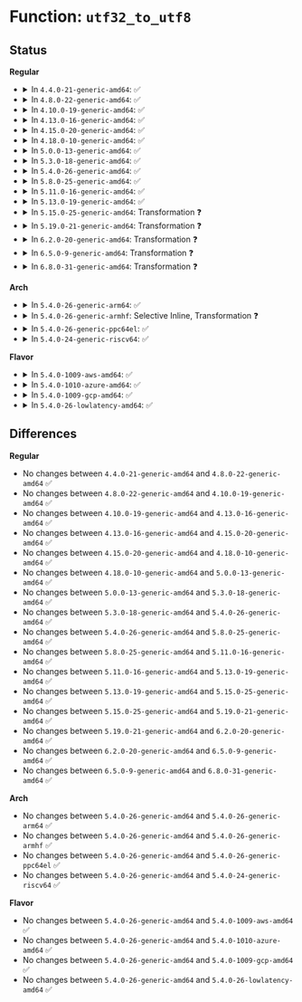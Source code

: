 # Function: <code>utf32_to_utf8</code>

## Status
<b>Regular</b>
<ul>
<li>
<details>
<summary>In <code>4.4.0-21-generic-amd64</code>: ✅</summary>

```c
int utf32_to_utf8(unicode_t u, u8 * s, int maxout)
```

```json
{
  "name": "utf32_to_utf8",
  "collision_type": "Unique Global",
  "inline_type": "No",
  "funcs": [
    {
      "addr": 18446744071582044144,
      "name": "utf32_to_utf8",
      "external": true,
      "loc": "fs/nls/nls_base.c:86",
      "file": "fs/nls/nls_base.c",
      "inline": "seen, unknown",
      "caller_inline": [],
      "caller_func": [
        "fs/nls/nls_base.c:utf16s_to_utf8s"
      ]
    }
  ],
  "symbols": [
    {
      "addr": 18446744071582044144,
      "name": "utf32_to_utf8",
      "section": ".text",
      "bind": "STB_GLOBAL",
      "size": 169
    }
  ]
}
```
</details>
</li>
<li>
<details>
<summary>In <code>4.8.0-22-generic-amd64</code>: ✅</summary>

```c
int utf32_to_utf8(unicode_t u, u8 * s, int maxout)
```

```json
{
  "name": "utf32_to_utf8",
  "collision_type": "Unique Global",
  "inline_type": "No",
  "funcs": [
    {
      "addr": 18446744071582257872,
      "name": "utf32_to_utf8",
      "external": true,
      "loc": "fs/nls/nls_base.c:86",
      "file": "fs/nls/nls_base.c",
      "inline": "seen, unknown",
      "caller_inline": [],
      "caller_func": [
        "fs/nls/nls_base.c:utf16s_to_utf8s"
      ]
    }
  ],
  "symbols": [
    {
      "addr": 18446744071582257872,
      "name": "utf32_to_utf8",
      "section": ".text",
      "bind": "STB_GLOBAL",
      "size": 163
    }
  ]
}
```
</details>
</li>
<li>
<details>
<summary>In <code>4.10.0-19-generic-amd64</code>: ✅</summary>

```c
int utf32_to_utf8(unicode_t u, u8 * s, int maxout)
```

```json
{
  "name": "utf32_to_utf8",
  "collision_type": "Unique Global",
  "inline_type": "No",
  "funcs": [
    {
      "addr": 18446744071582347552,
      "name": "utf32_to_utf8",
      "external": true,
      "loc": "fs/nls/nls_base.c:86",
      "file": "fs/nls/nls_base.c",
      "inline": "seen, unknown",
      "caller_inline": [],
      "caller_func": [
        "fs/nls/nls_base.c:utf16s_to_utf8s"
      ]
    }
  ],
  "symbols": [
    {
      "addr": 18446744071582347552,
      "name": "utf32_to_utf8",
      "section": ".text",
      "bind": "STB_GLOBAL",
      "size": 163
    }
  ]
}
```
</details>
</li>
<li>
<details>
<summary>In <code>4.13.0-16-generic-amd64</code>: ✅</summary>

```c
int utf32_to_utf8(unicode_t u, u8 * s, int maxout)
```

```json
{
  "name": "utf32_to_utf8",
  "collision_type": "Unique Global",
  "inline_type": "No",
  "funcs": [
    {
      "addr": 18446744071582432544,
      "name": "utf32_to_utf8",
      "external": true,
      "loc": "fs/nls/nls_base.c:86",
      "file": "fs/nls/nls_base.c",
      "inline": "seen, unknown",
      "caller_inline": [],
      "caller_func": [
        "fs/nls/nls_base.c:utf16s_to_utf8s"
      ]
    }
  ],
  "symbols": [
    {
      "addr": 18446744071582432544,
      "name": "utf32_to_utf8",
      "section": ".text",
      "bind": "STB_GLOBAL",
      "size": 162
    }
  ]
}
```
</details>
</li>
<li>
<details>
<summary>In <code>4.15.0-20-generic-amd64</code>: ✅</summary>

```c
int utf32_to_utf8(unicode_t u, u8 * s, int maxout)
```

```json
{
  "name": "utf32_to_utf8",
  "collision_type": "Unique Global",
  "inline_type": "No",
  "funcs": [
    {
      "addr": 18446744071582583040,
      "name": "utf32_to_utf8",
      "external": true,
      "loc": "fs/nls/nls_base.c:86",
      "file": "fs/nls/nls_base.c",
      "inline": "seen, unknown",
      "caller_inline": [],
      "caller_func": [
        "fs/nls/nls_base.c:utf16s_to_utf8s"
      ]
    }
  ],
  "symbols": [
    {
      "addr": 18446744071582583040,
      "name": "utf32_to_utf8",
      "section": ".text",
      "bind": "STB_GLOBAL",
      "size": 162
    }
  ]
}
```
</details>
</li>
<li>
<details>
<summary>In <code>4.18.0-10-generic-amd64</code>: ✅</summary>

```c
int utf32_to_utf8(unicode_t u, u8 * s, int maxout)
```

```json
{
  "name": "utf32_to_utf8",
  "collision_type": "Unique Global",
  "inline_type": "No",
  "funcs": [
    {
      "addr": 18446744071582775584,
      "name": "utf32_to_utf8",
      "external": true,
      "loc": "fs/nls/nls_base.c:86",
      "file": "fs/nls/nls_base.c",
      "inline": "seen, unknown",
      "caller_inline": [],
      "caller_func": [
        "fs/nls/nls_base.c:utf16s_to_utf8s"
      ]
    }
  ],
  "symbols": [
    {
      "addr": 18446744071582775584,
      "name": "utf32_to_utf8",
      "section": ".text",
      "bind": "STB_GLOBAL",
      "size": 178
    }
  ]
}
```
</details>
</li>
<li>
<details>
<summary>In <code>5.0.0-13-generic-amd64</code>: ✅</summary>

```c
int utf32_to_utf8(unicode_t u, u8 * s, int maxout)
```

```json
{
  "name": "utf32_to_utf8",
  "collision_type": "Unique Global",
  "inline_type": "No",
  "funcs": [
    {
      "addr": 18446744071582879536,
      "name": "utf32_to_utf8",
      "external": true,
      "loc": "fs/nls/nls_base.c:86",
      "file": "fs/nls/nls_base.c",
      "inline": "seen, unknown",
      "caller_inline": [],
      "caller_func": [
        "fs/nls/nls_base.c:utf16s_to_utf8s"
      ]
    }
  ],
  "symbols": [
    {
      "addr": 18446744071582879536,
      "name": "utf32_to_utf8",
      "section": ".text",
      "bind": "STB_GLOBAL",
      "size": 178
    }
  ]
}
```
</details>
</li>
<li>
<details>
<summary>In <code>5.3.0-18-generic-amd64</code>: ✅</summary>

```c
int utf32_to_utf8(unicode_t u, u8 * s, int maxout)
```

```json
{
  "name": "utf32_to_utf8",
  "collision_type": "Unique Global",
  "inline_type": "No",
  "funcs": [
    {
      "addr": 18446744071583053920,
      "name": "utf32_to_utf8",
      "external": true,
      "loc": "fs/nls/nls_base.c:86",
      "file": "fs/nls/nls_base.c",
      "inline": "seen, unknown",
      "caller_inline": [],
      "caller_func": [
        "fs/nls/nls_base.c:utf16s_to_utf8s"
      ]
    }
  ],
  "symbols": [
    {
      "addr": 18446744071583053920,
      "name": "utf32_to_utf8",
      "section": ".text",
      "bind": "STB_GLOBAL",
      "size": 164
    }
  ]
}
```
</details>
</li>
<li>
<details>
<summary>In <code>5.4.0-26-generic-amd64</code>: ✅</summary>

```c
int utf32_to_utf8(unicode_t u, u8 * s, int maxout)
```

```json
{
  "name": "utf32_to_utf8",
  "collision_type": "Unique Global",
  "inline_type": "No",
  "funcs": [
    {
      "addr": 18446744071583160336,
      "name": "utf32_to_utf8",
      "external": true,
      "loc": "fs/nls/nls_base.c:86",
      "file": "fs/nls/nls_base.c",
      "inline": "seen, unknown",
      "caller_inline": [],
      "caller_func": [
        "fs/nls/nls_base.c:utf16s_to_utf8s"
      ]
    }
  ],
  "symbols": [
    {
      "addr": 18446744071583160336,
      "name": "utf32_to_utf8",
      "section": ".text",
      "bind": "STB_GLOBAL",
      "size": 164
    }
  ]
}
```
</details>
</li>
<li>
<details>
<summary>In <code>5.8.0-25-generic-amd64</code>: ✅</summary>

```c
int utf32_to_utf8(unicode_t u, u8 * s, int maxout)
```

```json
{
  "name": "utf32_to_utf8",
  "collision_type": "Unique Global",
  "inline_type": "No",
  "funcs": [
    {
      "addr": 18446744071583482864,
      "name": "utf32_to_utf8",
      "external": true,
      "loc": "fs/nls/nls_base.c:86",
      "file": "fs/nls/nls_base.c",
      "inline": "seen, unknown",
      "caller_inline": [],
      "caller_func": [
        "fs/nls/nls_base.c:utf16s_to_utf8s"
      ]
    }
  ],
  "symbols": [
    {
      "addr": 18446744071583482864,
      "name": "utf32_to_utf8",
      "section": ".text",
      "bind": "STB_GLOBAL",
      "size": 160
    }
  ]
}
```
</details>
</li>
<li>
<details>
<summary>In <code>5.11.0-16-generic-amd64</code>: ✅</summary>

```c
int utf32_to_utf8(unicode_t u, u8 * s, int maxout)
```

```json
{
  "name": "utf32_to_utf8",
  "collision_type": "Unique Global",
  "inline_type": "No",
  "funcs": [
    {
      "addr": 18446744071583591120,
      "name": "utf32_to_utf8",
      "external": true,
      "loc": "fs/nls/nls_base.c:86",
      "file": "fs/nls/nls_base.c",
      "inline": "seen, unknown",
      "caller_inline": [],
      "caller_func": [
        "fs/nls/nls_base.c:utf16s_to_utf8s"
      ]
    }
  ],
  "symbols": [
    {
      "addr": 18446744071583591120,
      "name": "utf32_to_utf8",
      "section": ".text",
      "bind": "STB_GLOBAL",
      "size": 160
    }
  ]
}
```
</details>
</li>
<li>
<details>
<summary>In <code>5.13.0-19-generic-amd64</code>: ✅</summary>

```c
int utf32_to_utf8(unicode_t u, u8 * s, int maxout)
```

```json
{
  "name": "utf32_to_utf8",
  "collision_type": "Unique Global",
  "inline_type": "No",
  "funcs": [
    {
      "addr": 18446744071583614208,
      "name": "utf32_to_utf8",
      "external": true,
      "loc": "fs/nls/nls_base.c:86",
      "file": "fs/nls/nls_base.c",
      "inline": "seen, unknown",
      "caller_inline": [],
      "caller_func": [
        "fs/nls/nls_base.c:utf16s_to_utf8s"
      ]
    }
  ],
  "symbols": [
    {
      "addr": 18446744071583614208,
      "name": "utf32_to_utf8",
      "section": ".text",
      "bind": "STB_GLOBAL",
      "size": 164
    }
  ]
}
```
</details>
</li>
<li>
<details>
<summary>In <code>5.15.0-25-generic-amd64</code>: Transformation ❓</summary>

```c
int utf32_to_utf8(unicode_t u, u8 * s, int maxout)
```

```json
{
  "name": "utf32_to_utf8",
  "collision_type": "Unique Global",
  "inline_type": "No",
  "funcs": [
    {
      "addr": 0,
      "name": "utf32_to_utf8",
      "external": true,
      "loc": "fs/nls/nls_base.c:86",
      "file": "fs/nls/nls_base.c",
      "inline": "seen, unknown",
      "caller_inline": [],
      "caller_func": [
        "fs/nls/nls_base.c:utf16s_to_utf8s"
      ]
    }
  ],
  "symbols": [
    {
      "addr": 18446744071592288220,
      "name": "utf32_to_utf8.cold",
      "section": ".text",
      "bind": "STB_LOCAL",
      "size": 70
    },
    {
      "addr": 18446744071583972752,
      "name": "utf32_to_utf8",
      "section": ".text",
      "bind": "STB_GLOBAL",
      "size": 207
    }
  ]
}
```
</details>
</li>
<li>
<details>
<summary>In <code>5.19.0-21-generic-amd64</code>: Transformation ❓</summary>

```c
int utf32_to_utf8(unicode_t u, u8 * s, int maxout)
```

```json
{
  "name": "utf32_to_utf8",
  "collision_type": "Unique Global",
  "inline_type": "No",
  "funcs": [
    {
      "addr": 0,
      "name": "utf32_to_utf8",
      "external": true,
      "loc": "fs/nls/nls_base.c:86",
      "file": "fs/nls/nls_base.c",
      "inline": "seen, unknown",
      "caller_inline": [],
      "caller_func": [
        "fs/nls/nls_base.c:utf16s_to_utf8s"
      ]
    }
  ],
  "symbols": [
    {
      "addr": 18446744071594070249,
      "name": "utf32_to_utf8.cold",
      "section": ".text",
      "bind": "STB_LOCAL",
      "size": 70
    },
    {
      "addr": 18446744071584555648,
      "name": "utf32_to_utf8",
      "section": ".text",
      "bind": "STB_GLOBAL",
      "size": 219
    }
  ]
}
```
</details>
</li>
<li>
<details>
<summary>In <code>6.2.0-20-generic-amd64</code>: Transformation ❓</summary>

```c
int utf32_to_utf8(unicode_t u, u8 * s, int maxout)
```

```json
{
  "name": "utf32_to_utf8",
  "collision_type": "Unique Global",
  "inline_type": "No",
  "funcs": [
    {
      "addr": 0,
      "name": "utf32_to_utf8",
      "external": true,
      "loc": "fs/nls/nls_base.c:86",
      "file": "fs/nls/nls_base.c",
      "inline": "seen, unknown",
      "caller_inline": [],
      "caller_func": [
        "fs/nls/nls_base.c:utf16s_to_utf8s"
      ]
    }
  ],
  "symbols": [
    {
      "addr": 18446744071596090819,
      "name": "utf32_to_utf8.cold",
      "section": ".text",
      "bind": "STB_LOCAL",
      "size": 70
    },
    {
      "addr": 18446744071585232704,
      "name": "utf32_to_utf8",
      "section": ".text",
      "bind": "STB_GLOBAL",
      "size": 219
    }
  ]
}
```
</details>
</li>
<li>
<details>
<summary>In <code>6.5.0-9-generic-amd64</code>: Transformation ❓</summary>

```c
int utf32_to_utf8(unicode_t u, u8 * s, int maxout)
```

```json
{
  "name": "utf32_to_utf8",
  "collision_type": "Unique Global",
  "inline_type": "No",
  "funcs": [
    {
      "addr": 0,
      "name": "utf32_to_utf8",
      "external": true,
      "loc": "fs/nls/nls_base.c:86",
      "file": "fs/nls/nls_base.c",
      "inline": "seen, unknown",
      "caller_inline": [],
      "caller_func": [
        "fs/nls/nls_base.c:utf16s_to_utf8s"
      ]
    }
  ],
  "symbols": [
    {
      "addr": 18446744071596614215,
      "name": "utf32_to_utf8.cold",
      "section": ".text",
      "bind": "STB_LOCAL",
      "size": 70
    },
    {
      "addr": 18446744071585462288,
      "name": "utf32_to_utf8",
      "section": ".text",
      "bind": "STB_GLOBAL",
      "size": 219
    }
  ]
}
```
</details>
</li>
<li>
<details>
<summary>In <code>6.8.0-31-generic-amd64</code>: Transformation ❓</summary>

```c
int utf32_to_utf8(unicode_t u, u8 * s, int maxout)
```

```json
{
  "name": "utf32_to_utf8",
  "collision_type": "Unique Global",
  "inline_type": "No",
  "funcs": [
    {
      "addr": 0,
      "name": "utf32_to_utf8",
      "external": true,
      "loc": "fs/nls/nls_base.c:86",
      "file": "fs/nls/nls_base.c",
      "inline": "seen, unknown",
      "caller_inline": [],
      "caller_func": [
        "fs/nls/nls_base.c:utf16s_to_utf8s"
      ]
    }
  ],
  "symbols": [
    {
      "addr": 18446744071597520168,
      "name": "utf32_to_utf8.cold",
      "section": ".text",
      "bind": "STB_LOCAL",
      "size": 70
    },
    {
      "addr": 18446744071585697264,
      "name": "utf32_to_utf8",
      "section": ".text",
      "bind": "STB_GLOBAL",
      "size": 219
    }
  ]
}
```
</details>
</li>
</ul>
<b>Arch</b>
<ul>
<li>
<details>
<summary>In <code>5.4.0-26-generic-arm64</code>: ✅</summary>

```c
int utf32_to_utf8(unicode_t u, u8 * s, int maxout)
```

```json
{
  "name": "utf32_to_utf8",
  "collision_type": "Unique Global",
  "inline_type": "No",
  "funcs": [
    {
      "addr": 18446603336494871856,
      "name": "utf32_to_utf8",
      "external": true,
      "loc": "fs/nls/nls_base.c:86",
      "file": "fs/nls/nls_base.c",
      "inline": "seen, unknown",
      "caller_inline": [],
      "caller_func": [
        "fs/nls/nls_base.c:utf16s_to_utf8s"
      ]
    }
  ],
  "symbols": [
    {
      "addr": 18446603336494871856,
      "name": "utf32_to_utf8",
      "section": ".text",
      "bind": "STB_GLOBAL",
      "size": 240
    }
  ]
}
```
</details>
</li>
<li>
<details>
<summary>In <code>5.4.0-26-generic-armhf</code>: Selective Inline, Transformation ❓</summary>

```c
int utf32_to_utf8(unicode_t u, u8 * s, int maxout)
```

```json
{
  "name": "utf32_to_utf8",
  "collision_type": "Unique Global",
  "inline_type": "Selective",
  "funcs": [
    {
      "addr": 3228289216,
      "name": "utf32_to_utf8",
      "external": true,
      "loc": "fs/nls/nls_base.c:86",
      "file": "fs/nls/nls_base.c",
      "inline": "not declared, inlined",
      "caller_inline": [
        "fs/nls/nls_base.c:utf16s_to_utf8s"
      ],
      "caller_func": [
        "fs/nls/nls_base.c:utf16s_to_utf8s"
      ]
    }
  ],
  "symbols": [
    {
      "addr": 3228288860,
      "name": "utf32_to_utf8.part.0",
      "section": ".text",
      "bind": "STB_LOCAL",
      "size": 156
    },
    {
      "addr": 3228289016,
      "name": "utf32_to_utf8",
      "section": ".text",
      "bind": "STB_GLOBAL",
      "size": 76
    }
  ]
}
```
</details>
</li>
<li>
<details>
<summary>In <code>5.4.0-26-generic-ppc64el</code>: ✅</summary>

```c
int utf32_to_utf8(unicode_t u, u8 * s, int maxout)
```

```json
{
  "name": "utf32_to_utf8",
  "collision_type": "Unique Global",
  "inline_type": "No",
  "funcs": [
    {
      "addr": 13835058055288728848,
      "name": "utf32_to_utf8",
      "external": true,
      "loc": "fs/nls/nls_base.c:86",
      "file": "fs/nls/nls_base.c",
      "inline": "seen, unknown",
      "caller_inline": [],
      "caller_func": [
        "fs/nls/nls_base.c:utf16s_to_utf8s"
      ]
    }
  ],
  "symbols": [
    {
      "addr": 13835058055288728848,
      "name": "utf32_to_utf8",
      "section": ".text",
      "bind": "STB_GLOBAL",
      "size": 296
    }
  ]
}
```
</details>
</li>
<li>
<details>
<summary>In <code>5.4.0-24-generic-riscv64</code>: ✅</summary>

```c
int utf32_to_utf8(unicode_t u, u8 * s, int maxout)
```

```json
{
  "name": "utf32_to_utf8",
  "collision_type": "Unique Global",
  "inline_type": "No",
  "funcs": [
    {
      "addr": 18446743936274190738,
      "name": "utf32_to_utf8",
      "external": true,
      "loc": "fs/nls/nls_base.c:86",
      "file": "fs/nls/nls_base.c",
      "inline": "seen, unknown",
      "caller_inline": [],
      "caller_func": [
        "fs/nls/nls_base.c:utf16s_to_utf8s"
      ]
    }
  ],
  "symbols": [
    {
      "addr": 18446743936274190738,
      "name": "utf32_to_utf8",
      "section": ".text",
      "bind": "STB_GLOBAL",
      "size": 200
    }
  ]
}
```
</details>
</li>
</ul>
<b>Flavor</b>
<ul>
<li>
<details>
<summary>In <code>5.4.0-1009-aws-amd64</code>: ✅</summary>

```c
int utf32_to_utf8(unicode_t u, u8 * s, int maxout)
```

```json
{
  "name": "utf32_to_utf8",
  "collision_type": "Unique Global",
  "inline_type": "No",
  "funcs": [
    {
      "addr": 18446744071583129072,
      "name": "utf32_to_utf8",
      "external": true,
      "loc": "fs/nls/nls_base.c:86",
      "file": "fs/nls/nls_base.c",
      "inline": "seen, unknown",
      "caller_inline": [],
      "caller_func": [
        "fs/nls/nls_base.c:utf16s_to_utf8s"
      ]
    }
  ],
  "symbols": [
    {
      "addr": 18446744071583129072,
      "name": "utf32_to_utf8",
      "section": ".text",
      "bind": "STB_GLOBAL",
      "size": 164
    }
  ]
}
```
</details>
</li>
<li>
<details>
<summary>In <code>5.4.0-1010-azure-amd64</code>: ✅</summary>

```c
int utf32_to_utf8(unicode_t u, u8 * s, int maxout)
```

```json
{
  "name": "utf32_to_utf8",
  "collision_type": "Unique Global",
  "inline_type": "No",
  "funcs": [
    {
      "addr": 18446744071583066224,
      "name": "utf32_to_utf8",
      "external": true,
      "loc": "fs/nls/nls_base.c:86",
      "file": "fs/nls/nls_base.c",
      "inline": "seen, unknown",
      "caller_inline": [],
      "caller_func": [
        "fs/nls/nls_base.c:utf16s_to_utf8s"
      ]
    }
  ],
  "symbols": [
    {
      "addr": 18446744071583066224,
      "name": "utf32_to_utf8",
      "section": ".text",
      "bind": "STB_GLOBAL",
      "size": 164
    }
  ]
}
```
</details>
</li>
<li>
<details>
<summary>In <code>5.4.0-1009-gcp-amd64</code>: ✅</summary>

```c
int utf32_to_utf8(unicode_t u, u8 * s, int maxout)
```

```json
{
  "name": "utf32_to_utf8",
  "collision_type": "Unique Global",
  "inline_type": "No",
  "funcs": [
    {
      "addr": 18446744071583117680,
      "name": "utf32_to_utf8",
      "external": true,
      "loc": "fs/nls/nls_base.c:86",
      "file": "fs/nls/nls_base.c",
      "inline": "seen, unknown",
      "caller_inline": [],
      "caller_func": [
        "fs/nls/nls_base.c:utf16s_to_utf8s"
      ]
    }
  ],
  "symbols": [
    {
      "addr": 18446744071583117680,
      "name": "utf32_to_utf8",
      "section": ".text",
      "bind": "STB_GLOBAL",
      "size": 164
    }
  ]
}
```
</details>
</li>
<li>
<details>
<summary>In <code>5.4.0-26-lowlatency-amd64</code>: ✅</summary>

```c
int utf32_to_utf8(unicode_t u, u8 * s, int maxout)
```

```json
{
  "name": "utf32_to_utf8",
  "collision_type": "Unique Global",
  "inline_type": "No",
  "funcs": [
    {
      "addr": 18446744071583206896,
      "name": "utf32_to_utf8",
      "external": true,
      "loc": "fs/nls/nls_base.c:86",
      "file": "fs/nls/nls_base.c",
      "inline": "seen, unknown",
      "caller_inline": [],
      "caller_func": [
        "fs/nls/nls_base.c:utf16s_to_utf8s"
      ]
    }
  ],
  "symbols": [
    {
      "addr": 18446744071583206896,
      "name": "utf32_to_utf8",
      "section": ".text",
      "bind": "STB_GLOBAL",
      "size": 164
    }
  ]
}
```
</details>
</li>
</ul>

## Differences
<b>Regular</b>
<ul>
<li>
No changes between <code>4.4.0-21-generic-amd64</code> and <code>4.8.0-22-generic-amd64</code> ✅
</li>
<li>
No changes between <code>4.8.0-22-generic-amd64</code> and <code>4.10.0-19-generic-amd64</code> ✅
</li>
<li>
No changes between <code>4.10.0-19-generic-amd64</code> and <code>4.13.0-16-generic-amd64</code> ✅
</li>
<li>
No changes between <code>4.13.0-16-generic-amd64</code> and <code>4.15.0-20-generic-amd64</code> ✅
</li>
<li>
No changes between <code>4.15.0-20-generic-amd64</code> and <code>4.18.0-10-generic-amd64</code> ✅
</li>
<li>
No changes between <code>4.18.0-10-generic-amd64</code> and <code>5.0.0-13-generic-amd64</code> ✅
</li>
<li>
No changes between <code>5.0.0-13-generic-amd64</code> and <code>5.3.0-18-generic-amd64</code> ✅
</li>
<li>
No changes between <code>5.3.0-18-generic-amd64</code> and <code>5.4.0-26-generic-amd64</code> ✅
</li>
<li>
No changes between <code>5.4.0-26-generic-amd64</code> and <code>5.8.0-25-generic-amd64</code> ✅
</li>
<li>
No changes between <code>5.8.0-25-generic-amd64</code> and <code>5.11.0-16-generic-amd64</code> ✅
</li>
<li>
No changes between <code>5.11.0-16-generic-amd64</code> and <code>5.13.0-19-generic-amd64</code> ✅
</li>
<li>
No changes between <code>5.13.0-19-generic-amd64</code> and <code>5.15.0-25-generic-amd64</code> ✅
</li>
<li>
No changes between <code>5.15.0-25-generic-amd64</code> and <code>5.19.0-21-generic-amd64</code> ✅
</li>
<li>
No changes between <code>5.19.0-21-generic-amd64</code> and <code>6.2.0-20-generic-amd64</code> ✅
</li>
<li>
No changes between <code>6.2.0-20-generic-amd64</code> and <code>6.5.0-9-generic-amd64</code> ✅
</li>
<li>
No changes between <code>6.5.0-9-generic-amd64</code> and <code>6.8.0-31-generic-amd64</code> ✅
</li>
</ul>
<b>Arch</b>
<ul>
<li>
No changes between <code>5.4.0-26-generic-amd64</code> and <code>5.4.0-26-generic-arm64</code> ✅
</li>
<li>
No changes between <code>5.4.0-26-generic-amd64</code> and <code>5.4.0-26-generic-armhf</code> ✅
</li>
<li>
No changes between <code>5.4.0-26-generic-amd64</code> and <code>5.4.0-26-generic-ppc64el</code> ✅
</li>
<li>
No changes between <code>5.4.0-26-generic-amd64</code> and <code>5.4.0-24-generic-riscv64</code> ✅
</li>
</ul>
<b>Flavor</b>
<ul>
<li>
No changes between <code>5.4.0-26-generic-amd64</code> and <code>5.4.0-1009-aws-amd64</code> ✅
</li>
<li>
No changes between <code>5.4.0-26-generic-amd64</code> and <code>5.4.0-1010-azure-amd64</code> ✅
</li>
<li>
No changes between <code>5.4.0-26-generic-amd64</code> and <code>5.4.0-1009-gcp-amd64</code> ✅
</li>
<li>
No changes between <code>5.4.0-26-generic-amd64</code> and <code>5.4.0-26-lowlatency-amd64</code> ✅
</li>
</ul>
